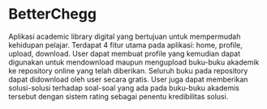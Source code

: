 # BetterChegg
Aplikasi academic library digital yang bertujuan untuk mempermudah kehidupan pelajar. Terdapat 4 fitur utama pada aplikasi: home, profile, upload, download. User dapat membuat profile yang kemudian dapat digunakan untuk mendownload maupun mengupload buku-buku akademik ke repository online yang telah diberikan. Seluruh buku pada repository dapat didownload oleh user secara gratis. User juga dapat memberikan solusi-solusi terhadap soal-soal yang ada pada buku-buku akademis tersebut dengan sistem rating sebagai penentu kredibilitas solusi.
